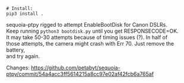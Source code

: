 ```
# Install:
pip3 install .
```

sequoia-ptpy rigged to attempt EnableBootDisk for Canon DSLRs.  
Keep running `python3 bootdisk.py` until you get RESPONSECODE=OK.  
It may take 50-30 attempts because of timing issues (?). In half of  
those attempts, the camera might crash with Err 70. Just remove the battery,  
and try again.  

Changes: https://github.com/petabyt/sequoia-ptpy/commit/54a4acc3ff5614215a8cc97e02af42fcb6a765af

